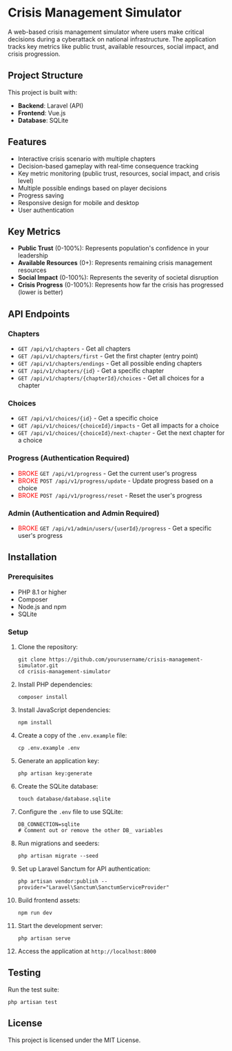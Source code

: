 # Crisis Management Simulator

A web-based crisis management simulator where users make critical decisions during a cyberattack on national infrastructure. The application tracks key metrics like public trust, available resources, social impact, and crisis progression.

## Project Structure

This project is built with:
- **Backend**: Laravel (API)
- **Frontend**: Vue.js
- **Database**: SQLite

## Features

- Interactive crisis scenario with multiple chapters
- Decision-based gameplay with real-time consequence tracking
- Key metric monitoring (public trust, resources, social impact, and crisis level)
- Multiple possible endings based on player decisions
- Progress saving
- Responsive design for mobile and desktop
- User authentication

## Key Metrics

- **Public Trust** (0-100%): Represents population's confidence in your leadership
- **Available Resources** (0+): Represents remaining crisis management resources
- **Social Impact** (0-100%): Represents the severity of societal disruption
- **Crisis Progress** (0-100%): Represents how far the crisis has progressed (lower is better)

## API Endpoints

### Chapters

- `GET /api/v1/chapters` - Get all chapters
- `GET /api/v1/chapters/first` - Get the first chapter (entry point)
- `GET /api/v1/chapters/endings` - Get all possible ending chapters
- `GET /api/v1/chapters/{id}` - Get a specific chapter
- `GET /api/v1/chapters/{chapterId}/choices` - Get all choices for a chapter

### Choices

- `GET /api/v1/choices/{id}` - Get a specific choice
- `GET /api/v1/choices/{choiceId}/impacts` - Get all impacts for a choice
- `GET /api/v1/choices/{choiceId}/next-chapter` - Get the next chapter for a choice

### Progress (Authentication Required)

- <span style="color:red;">BROKE</span> `GET /api/v1/progress` - Get the current user's progress
- <span style="color:red;">BROKE</span> `POST /api/v1/progress/update` - Update progress based on a choice
- <span style="color:red;">BROKE</span> `POST /api/v1/progress/reset` - Reset the user's progress

### Admin (Authentication and Admin Required)

- <span style="color:red;">BROKE</span> `GET /api/v1/admin/users/{userId}/progress` - Get a specific user's progress

## Installation

### Prerequisites

- PHP 8.1 or higher
- Composer
- Node.js and npm
- SQLite

### Setup

1. Clone the repository:
   ```
   git clone https://github.com/yourusername/crisis-management-simulator.git
   cd crisis-management-simulator
   ```

2. Install PHP dependencies:
   ```
   composer install
   ```

3. Install JavaScript dependencies:
   ```
   npm install
   ```

4. Create a copy of the `.env.example` file:
   ```
   cp .env.example .env
   ```

5. Generate an application key:
   ```
   php artisan key:generate
   ```

6. Create the SQLite database:
   ```
   touch database/database.sqlite
   ```

7. Configure the `.env` file to use SQLite:
   ```
   DB_CONNECTION=sqlite
   # Comment out or remove the other DB_ variables
   ```

8. Run migrations and seeders:
   ```
   php artisan migrate --seed
   ```

9. Set up Laravel Sanctum for API authentication:
   ```
   php artisan vendor:publish --provider="Laravel\Sanctum\SanctumServiceProvider"
   ```

10. Build frontend assets:
    ```
    npm run dev
    ```

11. Start the development server:
    ```
    php artisan serve
    ```

12. Access the application at `http://localhost:8000`

## Testing

Run the test suite:
```
php artisan test
```

## License

This project is licensed under the MIT License.
